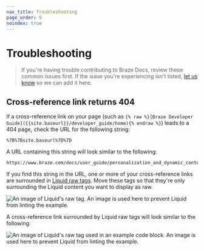 ```yaml
---
nav_title: Troubleshooting
page_order: 9
noindex: true
---
```


# Troubleshooting

> If you're having trouble contributing to Braze Docs, review these common issues first. If the issue you're experiencing isn't listed, [let us know](https://github.com/braze-inc/braze-docs/issues/new?assignees=&labels=issue&projects=&template=report_an_issue.md&title=) so we can add it here.

## Cross-reference link returns 404

If a cross-reference link on your page (such as `{% raw %}[Braze Developer Guide]({{site.baseurl}}/developer_guide/home){% endraw %}`) leads to a 404 page, check the URL for the following string:

```plaintext
%7B%7Bsite.baseurl%7D%7D
```

A URL containing this string will look similar to the following:

```plaintext
https://www.braze.com/docs/user_guide/personalization_and_dynamic_content/connected_content/%7B%7Bsite.baseurl%7D%7D/user_guide/administrative/app_settings/message_activity_log_tab
```

If you find this string in the URL, one or more of your cross-reference links are surrounded in [Liquid raw tags](https://shopify.dev/docs/api/liquid/tags/raw). Move these tags so that they're only surrounding the Liquid content you want to display as raw.

![An image of Liquid's raw tag. An image is used here to prevent Liquid from linting the example.]()

A cross-reference link surrounded by Liquid raw tags will look similar to the following:

![An image of Liquid's raw tag used in an example code block. An image is used here to prevent Liquid from linting the example.]()
